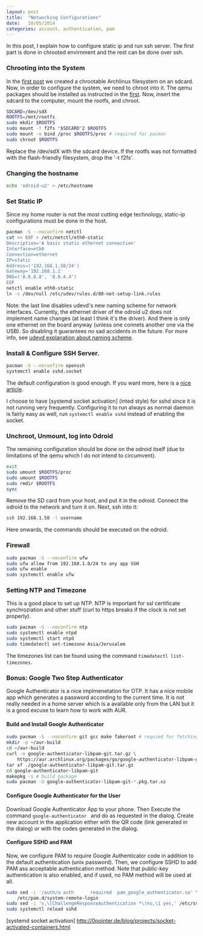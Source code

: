 ```yaml
---
layout: post
title:  "Networking Configurations"
date:	10/05/2014
categories: account, authentication, pam
---
```


In this post, I explain how to configure static ip and run ssh server.
The first part is done in chrooted envirnment and the rest can be done over ssh.

### Chrooting into the System ###
In the [first post][base system] we created a chrootable Archlinux filesystem on an sdcard. Now, in order to configure the system, we need to chroot into it.
The qemu packages should be installed as instructed in the [first][base system].
Now, insert the sdcard to the computer, mount the rootfs, and chroot.

```bash
SDCARD=/dev/sdX
ROOTFS=/mnt/rootfs
sudo mkdir $ROOTFS
sudo mount -t f2fs "$SDCARD"2 $ROOTFS
sudo mount -o bind /proc $ROOTFS/proc # required for pacman
sudo chroot $ROOTFS
```
Replace the /dev/sdX with the sdcard device.
If the rootfs was not formatted with the flash-friendly filesystem, drop the '-t f2fs'.

### Changing the hostname ###
```bash
echo 'odroid-u2' > /etc/hostname
```

### Set Static IP  ###
Since my home router is not the most cutting edge technology, static-ip configurations must be done in the host. 

```bash
pacman -S --noconfirm netctl
cat << EOF > /etc/netctl/eth0-static
Description='A basic static ethernet connection'
Interface=eth0
Connection=ethernet
IP=static
Address=('192.168.1.50/24')
Gateway='192.168.1.1'
DNS=('8.8.8.8', '8.8.4.4')
EOF
netctl enable eth0-static
ln -s /dev/null /etc/udev/rules.d/80-net-setup-link.rules
```

Note: the last line disables udevd's new naming scheme for network interfaces. Currently, the ethernet driver of the odroid u2 does not implement name changes (at least I think it's the driver). And there is only one ethernet on the board anyway (unless one connets another one via the USB). So disabling it guarantees no sad accidents in the future.
For more info, see [udevd explanation about naming scheme](http://www.freedesktop.org/wiki/Software/systemd/PredictableNetworkInterfaceNames/).

### Install & Configure SSH Server. ###

```bash
pacman -S --noconfirm openssh
systemctl enable sshd.socket
```

The default configuration is good enough. If you want more, here is a [nice article](http://www.cyberciti.biz/tips/linux-unix-bsd-openssh-server-best-practices.html).

I choose to have [systemd socket activation] (inted style) for sshd since it is not running very frequently. Configuring it to run always as normal daemon is fairly easy as well, run `systemctl enable sshd` instead of enabling the socket.

### Unchroot, Unmount, log into Odroid ###
The remaining configuration should be done on the odroid itself (due to limitations of the qemu which I do not intend to circumvent).

```bash
exit
sudo umount $ROOTFS/proc
sudo umount $ROOTFS
sudo rmdir $ROOTFS
sync
```

Remove the SD card from your host, and put it in the odroid. Connect the odroid to the network and turn it on.
Next, ssh into it:

```bash
ssh 192.168.1.50 -l username
```

Here onwards, the commands should be executed on the odroid.

### Firewall ###

```bash
sudo pacman -S --noconfirm ufw
sudo ufw allow from 192.168.1.0/24 to any app SSH
sudo ufw enable
sudo systemctl enable ufw
```

### Setting NTP and Timezone ###
This is a good place to set up NTP.
NTP is important for ssl certificate synchroziation and other stuff (curl to https breaks if the clock is not set properly).


```bash
sudo pacman -S --noconfirm ntp
sudo systemctl enable ntpd
sudo systemctl start ntpd
sudo timedatectl set-timezone Asia/Jerusalem
```
The timezones list can be found using the command `timedatectl list-timezones`.

### Bonus: Google Two Step Authenticator ###
Google Authenticator is a nice implmenetation for OTP. It has a nice mobile app
which generates a password according to the current time.
It is not really needed in a home server which is a available only from the LAN
but it is a good excuse to learn how to work with AUR.

#### Build and Install Google Authenticator ####

```bash
sudo pacman -S --noconfirm git gcc make fakeroot # requied for fetching and building
mkdir -p ~/aur-build
cd ~/aur-build
curl -o google-authenticator-libpam-git.tar.gz \
	https://aur.archlinux.org/packages/go/google-authenticator-libpam-git/google-authenticator-libpam-git.tar.gz
tar xf ./google-authenticator-libpam-git.tar.gz
cd google-authenticator-libpam-git
makepkg -s # build package
sudo pacman -U google-authenticator-libpam-git-*.pkg.tar.xz
```

#### Configure Google Authenticator for the User ####
Download Google Authenticator App to your phone. Then Execute the 
command ```google-authenticator ``` and do as requested in the dialog.
Create new account in the application either with the QR code (link generated in the dialog)
or with the codes generated in the dialog.

#### Configure SSHD and PAM ####
Now, we configure PAM to require Google Authenticator code in addition to the
default authentication (unix password). Then, we configure SSHD to add PAM ass
acceptable authentication method. Note that public-key authentication is also
enabled, and if used, no PAM method will be used at all.

```bash
sudo sed -i '/auth/a auth      required  pam_google_authenticator.so' \
	/etc/pam.d/system-remote-login
sudo sed -i 's,\(ChallengeResponseAuthentication *\)no,\1 yes,' /etc/ssh/sshd_config
sudo systemctl reload sshd
```

[base system]: base-system.html
[systemd socket activation] http://0pointer.de/blog/projects/socket-activated-containers.html
